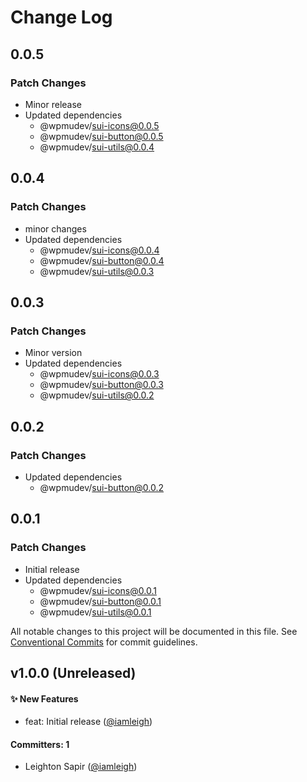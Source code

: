# Change Log

## 0.0.5

### Patch Changes

- Minor release
- Updated dependencies
  - @wpmudev/sui-icons@0.0.5
  - @wpmudev/sui-button@0.0.5
  - @wpmudev/sui-utils@0.0.4

## 0.0.4

### Patch Changes

- minor changes
- Updated dependencies
  - @wpmudev/sui-icons@0.0.4
  - @wpmudev/sui-button@0.0.4
  - @wpmudev/sui-utils@0.0.3

## 0.0.3

### Patch Changes

- Minor version
- Updated dependencies
  - @wpmudev/sui-icons@0.0.3
  - @wpmudev/sui-button@0.0.3
  - @wpmudev/sui-utils@0.0.2

## 0.0.2

### Patch Changes

- Updated dependencies
  - @wpmudev/sui-button@0.0.2

## 0.0.1

### Patch Changes

- Initial release
- Updated dependencies
  - @wpmudev/sui-icons@0.0.1
  - @wpmudev/sui-button@0.0.1
  - @wpmudev/sui-utils@0.0.1

All notable changes to this project will be documented in this file. See
[Conventional Commits](https://conventionalcommits.org/) for commit guidelines.

## v1.0.0 (Unreleased)

#### ✨ New Features

- feat: Initial release ([@iamleigh](https://github.com/iamleigh))

#### Committers: 1

- Leighton Sapir ([@iamleigh](https://github.com/iamleigh))
